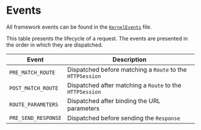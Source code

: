# Events

All framework events can be found in the [`KernelEvents`](/src/main/java/Framework/KernelEvents.java) file. 

This table presents the lifecycle of a request. The events are presented in the order in which they are dispatched.

| Event | Description |
| --- | --- |
| `PRE_MATCH_ROUTE` | Dispatched before matching a `Route` to the `HTTPSession` |
| `POST_MATCH_ROUTE` | Dispatched after matching a `Route` to the `HTTPSession` |
| `ROUTE_PARAMETERS` | Dispatched after binding the URL parameters |
| `PRE_SEND_RESPONSE` | Dispatched before sending the `Response` |
